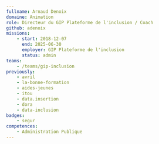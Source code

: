 ```yaml
---
fullname: Arnaud Denoix
domaine: Animation
role: Directeur du GIP Plateforme de l'inclusion / Coach
github: adenoix
missions:
    - start: 2018-12-07
      end: 2025-06-30
      employer: GIP Plateforme de l'inclusion
      status: admin
teams:
    - /teams/gip-inclusion
previously:
    - avril
    - la-bonne-formation
    - aides-jeunes
    - itou
    - data.insertion
    - dora
    - data-inclusion
badges:
    - segur
competences:
    - Administration Publique
---
```

